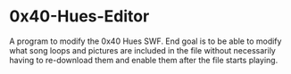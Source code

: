 # 0x40-Hues-Editor
A program to modify the 0x40 Hues SWF.  End goal is to be able to modify what song loops and pictures are included in the file without necessarily having to re-download them and enable them after the file starts playing.  
